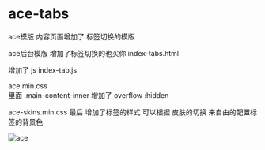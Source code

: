 # ace-tabs
ace模版 内容页面增加了 标签切换的模版 


ace后台模版 增加了标签切换的也买你 index-tabs.html

增加了 js index-tab.js

ace.min.css  
里面 .main-content-inner  增加了 overflow :hidden 

ace-skins.min.css 最后 增加了标签的样式  可以根据 皮肤的切换 来自由的配置标签的背景色

<img alt="ace" src='http://i1.ciimg.com/1949/5e351d87989659ef.png'>
